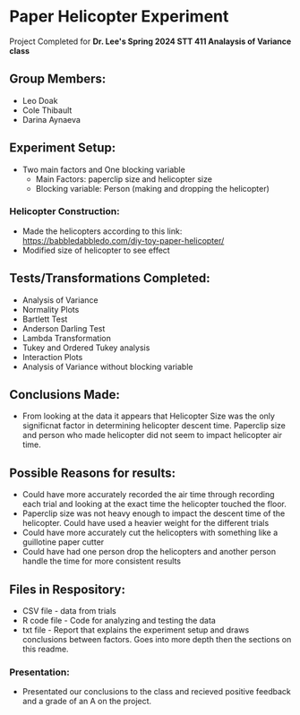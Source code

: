 # Paper Helicopter Experiment 

Project Completed for **Dr. Lee's Spring 2024 STT 411 Analaysis of Variance class** 

## Group Members: 
*  Leo Doak 
*  Cole Thibault 
*  Darina Aynaeva

## Experiment Setup: 
* Two main factors and One blocking variable
	* Main Factors: paperclip size and helicopter size
	* Blocking variable: Person (making and dropping the helicopter)

### Helicopter Construction: 
* Made the helicopters according to this link: https://babbledabbledo.com/diy-toy-paper-helicopter/
* Modified size of helicopter to see effect 

## Tests/Transformations Completed: 
* Analysis of Variance
* Normality Plots
* Bartlett Test
* Anderson Darling Test
* Lambda Transformation 
* Tukey and Ordered Tukey analysis 
* Interaction Plots
* Analysis of Variance without blocking variable 

## Conclusions Made: 
* From looking at the data it appears that Helicopter Size was the only significnat factor in determining helicopter descent time. Paperclip size and person who made helicopter did not seem to impact helicopter air time. 

## Possible Reasons for results: 
* Could have more accurately recorded the air time through recording each trial and looking at the exact time the helicopter touched the floor. 
* Paperclip size was not heavy enough to impact the descent time of the helicopter. Could have used a heavier weight for the different trials 
* Could have more accurately cut the helicopters with something like a guillotine paper cutter 
* Could have had one person drop the helicopters and another person handle the time for more consistent results

## Files in Respository: 
*  CSV file  - data from trials 
*  R code file  - Code for analyzing and testing the data 
*  txt file  - Report that explains the experiment setup and draws conclusions between factors. Goes into more depth then the sections on this readme. 

### Presentation: 
* Presentated our conclusions to the class and recieved positive feedback and a grade of an A on the project. 